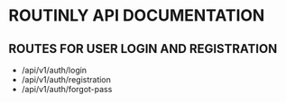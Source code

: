 # ROUTINLY API DOCUMENTATION

## ROUTES FOR USER LOGIN AND REGISTRATION
- /api/v1/auth/login
- /api/v1/auth/registration
- /api/v1/auth/forgot-pass